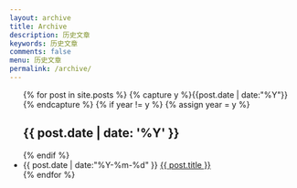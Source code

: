 ```yaml
---
layout: archive
title: Archive
description: 历史文章
keywords: 历史文章
comments: false
menu: 历史文章
permalink: /archive/
---
```




<ul>
{% for post in site.posts %}
  {% capture y %}{{post.date | date:"%Y"}}{% endcapture %}
  {% if year != y %}
    {% assign year = y %}
    <h2>{{ post.date | date: '%Y' }}</h2> 
  {% endif %}
  <li>
    <span class="posts-list-meta">{{ post.date | date:"%Y-%m-%d" }}</span>
    <a class="posts-list-name" href="{{ post.url }}" title="{{ post.title }}">{{ post.title }}</a>
  </li> 
{% endfor %}
</ul>